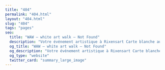 ```yaml
---
title: "404"
permalink: "404.html"
layout: "404.html"
slug: "404"
tags: "pages"
seo:
  title: "WAW – white art walk – Not Found"
  description: "Votre événement artistique à Rixensart Carte blanche aux artistes de Rixensart, Genval et Rosières"
  og_title: "WAW – white art walk – Not Found"
  og_description: "Votre événement artistique à Rixensart Carte blanche aux artistes de Rixensart, Genval et Rosières"
  og_type: "website"
  twitter_card: "summary_large_image"
---
```



